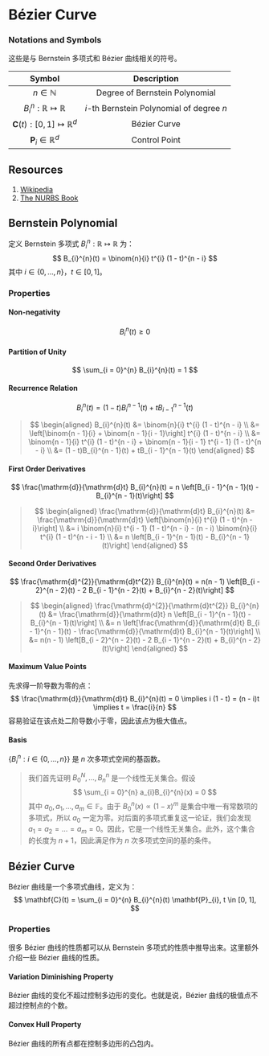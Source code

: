 # Bézier Curve

### Notations and Symbols

这些是与 Bernstein 多项式和 Bézier 曲线相关的符号。

| Symbol | Description |
| :----: | :---------: |
| $n \in \mathbb{N}$ | Degree of Bernstein Polynomial |
| $B_{i}^{n}: \mathbb{R} \mapsto \mathbb{R}$ | $i$-th Bernstein Polynomial of degree $n$ |
| $\mathbf{C}(t): [0, 1] \mapsto \mathbb{R}^{d}$ | Bézier Curve |
| $\mathbf{P}_{i} \in \mathbb{R}^{d}$ | Control Point |

## Resources

1. [Wikipedia](https://en.wikipedia.org/wiki/Bernstein_polynomial)
2. [The NURBS Book](https://link.springer.com/book/10.1007/978-3-642-59223-2)

## Bernstein Polynomial

定义 Bernstein 多项式 $B_{i}^{n}: \mathbb{R} \mapsto \mathbb{R}$ 为：
$$
B_{i}^{n}(t) = \binom{n}{i} t^{i} (1 - t)^{n - i}
$$
其中 $i \in \{0, \dots, n\}$，$t \in [0, 1]$。

### Properties

#### Non-negativity

$$
B_{i}^{n}(t) \geq 0
$$

#### Partition of Unity

$$
\sum_{i = 0}^{n} B_{i}^{n}(t) = 1
$$

#### Recurrence Relation

$$
B_{i}^{n}(t) = (1 - t)B_{i}^{n - 1}(t) + tB_{i - 1}^{n - 1}(t)
$$

> $$
> \begin{aligned}
> B_{i}^{n}(t) &= \binom{n}{i} t^{i} (1 - t)^{n - i} \\
> &= \left[\binom{n - 1}{i} + \binom{n - 1}{i - 1}\right] t^{i} (1 - t)^{n - i} \\
> &= \binom{n - 1}{i} t^{i} (1 - t)^{n - i} + \binom{n - 1}{i - 1} t^{i - 1} (1 - t)^{n - i} \\
> &= (1 - t)B_{i}^{n - 1}(t) + tB_{i - 1}^{n - 1}(t)
> \end{aligned}
> $$

#### First Order Derivatives

$$
\frac{\mathrm{d}}{\mathrm{d}t} B_{i}^{n}(t) = n \left[B_{i - 1}^{n - 1}(t) - B_{i}^{n - 1}(t)\right]
$$

> $$
> \begin{aligned}
> \frac{\mathrm{d}}{\mathrm{d}t} B_{i}^{n}(t) &= \frac{\mathrm{d}}{\mathrm{d}t} \left[\binom{n}{i} t^{i} (1 - t)^{n - i}\right] \\
> &= i \binom{n}{i} t^{i - 1} (1 - t)^{n - i} - (n - i) \binom{n}{i} t^{i} (1 - t)^{n - i - 1} \\
> &= n \left[B_{i - 1}^{n - 1}(t) - B_{i}^{n - 1}(t)\right]
> \end{aligned}
> $$

#### Second Order Derivatives

$$
\frac{\mathrm{d}^{2}}{\mathrm{d}t^{2}} B_{i}^{n}(t) = n(n - 1) \left[B_{i - 2}^{n - 2}(t) - 2 B_{i - 1}^{n - 2}(t) + B_{i}^{n - 2}(t)\right]
$$

> $$
> \begin{aligned}
> \frac{\mathrm{d}^{2}}{\mathrm{d}t^{2}} B_{i}^{n}(t) &= \frac{\mathrm{d}}{\mathrm{d}t} n \left[B_{i - 1}^{n - 1}(t) - B_{i}^{n - 1}(t)\right] \\
> &= n \left[\frac{\mathrm{d}}{\mathrm{d}t} B_{i - 1}^{n - 1}(t) - \frac{\mathrm{d}}{\mathrm{d}t} B_{i}^{n - 1}(t)\right] \\
> &= n(n - 1) \left[B_{i - 2}^{n - 2}(t) - 2 B_{i - 1}^{n - 2}(t) + B_{i}^{n - 2}(t)\right]
> \end{aligned}
> $$

#### Maximum Value Points

先求得一阶导数为零的点：
$$
\frac{\mathrm{d}}{\mathrm{d}t} B_{i}^{n}(t) = 0 \implies i (1 - t) = (n - i)t \implies t = \frac{i}{n}
$$
容易验证在该点处二阶导数小于零，因此该点为极大值点。

#### Basis

$\{B_{i}^{n}: i \in \{0, \dots, n\}\}$ 是 $n$ 次多项式空间的基函数。

> 我们首先证明 $B_{0}^{N}, \dots, B_{n}^{n}$ 是一个线性无关集合。假设
> $$
> \sum_{i = 0}^{n} a_{i}B_{i}^{n}(x) = 0
> $$
> 其中 $a_{0}, a_{1}, \dots, a_{m} \in \mathbb{F}$。由于 $B_{0}^{n}(x) \propto (1 - x)^{m}$ 是集合中唯一有常数项的多项式，所以 $a_{0}$ 一定为零。对后面的多项式重复这一论证，我们会发现 $a_{1} = a_{2} = \dots = a_{m} = 0$。因此，它是一个线性无关集合。此外，这个集合的长度为 $n + 1$，因此满足作为 $n$ 次多项式空间的基的条件。

## Bézier Curve

Bézier 曲线是一个多项式曲线，定义为：
$$
\mathbf{C}(t) = \sum_{i = 0}^{n} B_{i}^{n}(t) \mathbf{P}_{i}, t \in [0, 1],
$$

### Properties

很多 Bézier 曲线的性质都可以从 Bernstein 多项式的性质中推导出来。这里额外介绍一些 Bézier 曲线的性质。

#### Variation Diminishing Property

Bézier 曲线的变化不超过控制多边形的变化。也就是说，Bézier 曲线的极值点不超过控制点的个数。

#### Convex Hull Property

Bézier 曲线的所有点都在控制多边形的凸包内。

